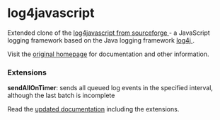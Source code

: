 log4javascript
==============

Extended clone of the [log4javascript from sourceforge
](http://sourceforge.net/p/log4javascript/) - a JavaScript
logging framework based on the Java logging framework [log4j
](http://logging.apache.org/log4j/docs/index.html).

Visit the [original homepage](http://log4javascript.org/)
for documentation and other information.

### Extensions

**sendAllOnTimer**: sends all queued log events in the specified
                    interval, although the last batch is incomplete

Read the [updated documentation] including the extensions.

[updated documentation]: https://rawgit.com/prantlf/log4javascript/combined/docs/manual.html